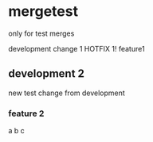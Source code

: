 # mergetest
only for test merges

development change 1
HOTFIX 1!
feature1



## development 2
new test change from development

### feature 2
a
b
c
